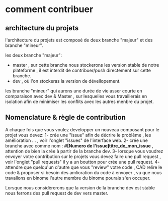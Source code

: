 # comment contribuer 

## architecture du projets 

l'architecture du projets est composé de deux branche "majeur" et des branche "mineur".

les deux branche "majeur":
* master , sur cette branche nous stockerons les version stable de notre plateforme , il est interdit de contribuer/push directement sur cette branche.
* dev , où l'on stockeras la version de dévellopement.

les branche "mineur" qui aurons une durée de vie asser courte en comparaison avec dev & Master , sur lesquelles vous travaillerais en isolation 
afin de minimiser les conflits avec les autres menbre du projet.

## Nomenclature & règle de contribution 

A chaque fois que vous voulez developper un nouveau composant pour le projet vous devez:
1- crée une "issue" afin de décrire le problème , les amélioration ... , voir l'onglet "issues" de l'interface web.
2- crée une branche avec comme nom : **#[Numero de l'issue]titre_de_mon_issue** , attention de bien la crée à partir de la branche dev.
3- lorsque vous voudrez envoyer votre contribution sur le projets vous devez faire une pull request , voir l'onglet "pull requests" il y a un boutton pour crée une pull request.
4- attendre que quelqu'un d'autre que vous "review" votre code , CAD relire le code & proposer si besoin des amlioration du code à envoyer , vu que nous travallons en binome l'autre membre du binome pourais s'en occuper.

Lorsque nous considèrerons que la version de la branche dev est stable nous ferrons des pull request de dev vers master.
